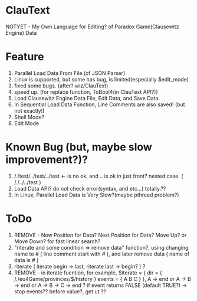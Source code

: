 # ClauText
  NOTYET - My Own Language for Editing? of Paradox Game(Clausewitz Engine) Data
# Feature
  1. Parallel Load Data From File (cf JSON Parser)
  2. Linux is supported, but some has bug, is limited(especially $edit_mode)
  3. fixed some bugs. (after? wiz/ClauText)
  4. speed up. (for replace function, ToBool4(in ClauText API?))
  5. Load Clausewitz Engine Data File, Edit Data, and Save Data.
  6. In Sequential Load Data Function, Line Comments are also saved! (but not exactly!)
  7. Shell Mode?
  8. Edit Mode
# Known Bug (but, maybe slow improvement?)?
  1. /./test/../test/../test <- is no ok, and .. is ok in just front? nested case. ( /./../../test )
  2. Load Data API? do not check error(syntax, and etc...) totally.?? 
  3. In Linux, Parallel Load Data is Very Slow?(maybe pthread problem?)
# ToDo
  1. REMOVE - Now Position for Data? Next Position for Data? Move Up? or Move Down? for fast linear search?
  2. "riterate and some condition => remove data" function?, using changing name to # ( line comment start with # ), 
      and later remove data ( name of data is # )
  3. riterate ( iterate begin -> last, riterate last -> begin? ) ?
  4. REMOVE - in iterate fucntion, for example, $iterate = { dir = { /./eu4Game/provinces/$/history } events = { A B C } },
        A -> end or A -> B -> end or A -> B -> C -> end ?   if event returns FALSE (default TRUE?) -> stop events??
        before value?, get ut ??
